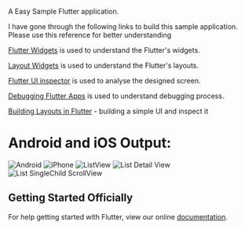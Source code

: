 
A Easy Sample Flutter application.


I have gone through the following links to build this sample application.
Please use this reference for better understanding

[Flutter Widgets](https://flutter.io/widgets-intro/) is used to understand the Flutter's widgets.

[Layout Widgets](https://flutter.io/widgets/layout/) is used to understand the Flutter's layouts.

[Flutter UI inspector](https://flutter.io/inspector/) is used to analyse the designed screen.

[Debugging Flutter Apps](https://flutter.io/debugging/#visual-debugging) is used to understand debugging process.

[Building Layouts in Flutter](https://flutter.io/tutorials/layout/#step-3) - building a simple UI and inspect it




# Android and iOS Output:

![Android](screenshot/android_output.png) ![iPhone](screenshot/iOS_output.png)
![ListView](screenshot/listview_sample.png) ![List Detail View](screenshot/list_detail_sample.png)
![List SingleChild ScrollView](screenshot/SingleChildScrollView_sample.png)


## Getting Started Officially

For help getting started with Flutter, view our online
[documentation](https://flutter.io/).

